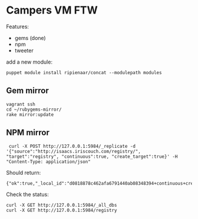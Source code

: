 # Campers VM FTW

Features:

* gems (done)
* npm
* tweeter

add a new module:

```
puppet module install ripienaar/concat --modulepath modules
```

## Gem mirror

```
vagrant ssh
cd ~/rubygems-mirror/
rake mirror:update
```

## NPM mirror

```
 curl -X POST http://127.0.0.1:5984/_replicate -d '{"source":"http://isaacs.iriscouch.com/registry/", "target":"registry", "continuous":true, "create_target":true}' -H "Content-Type: application/json"
```

Should return:

```
{"ok":true,"_local_id":"d0818878c462afa6791440ab08348394+continuous+create_target"}
```

Check the status:

```
curl -X GET http://127.0.0.1:5984/_all_dbs
curl -X GET http://127.0.0.1:5984/registry
```
